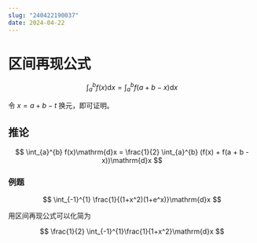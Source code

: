 ```yaml
---
slug: "240422190037"
date: 2024-04-22
---
```


# 区间再现公式

$$
\int_{a}^{b} f(x)\mathrm{d}x = \int_{a}^{b} f(a + b - x)\mathrm{d}x
$$

令 $x = a + b - t$ 换元，即可证明。

## 推论

$$
\int_{a}^{b} f(x)\mathrm{d}x = \frac{1}{2} \int_{a}^{b} (f(x) + f(a + b - x))\mathrm{d}x
$$

### 例题

$$
\int_{-1}^{1} \frac{1}{(1+x^2)(1+e^x)}\mathrm{d}x
$$

用区间再现公式可以化简为

$$
\frac{1}{2} \int_{-1}^{1}\frac{1}{1+x^2}\mathrm{d}x
$$